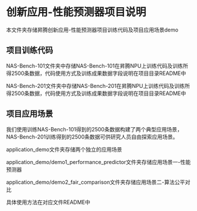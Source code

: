 # 创新应用-性能预测器项目说明

本文件夹存储昇腾创新应用-性能预测器项目训练代码及项目应用场景demo

## 项目训练代码

NAS-Bench-101文件夹中存储NAS-Bench-101在昇腾NPU上训练代码及训练所得2500条数据，代码使用方式及训练成果数据字段说明在项目目录README中

NAS-Bench-201文件夹中存储NAS-Bench-201在昇腾NPU上训练代码及训练所得2500条数据，代码使用方式及训练成果数据字段说明在项目目录README中

## 项目应用场景

我们使用训练NAS-Bench-101得到的2500条数据构建了两个典型应用场景，NAS-Bench-201训练得到的2500条数据可供研究人员自由探索应用场景。

application_demo文件夹存储两个独立的应用场景

application_demo/demo1_performance_predictor文件夹存储应用场景一-性能预测器

application_demo/demo2_fair_comparison文件夹存储应用场景二-算法公平对比

具体使用方法在对应文件README中

